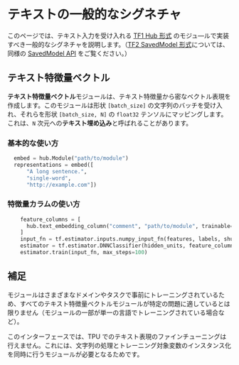<!--* freshness: { owner: 'kempy' reviewed: '2021-03-09' } *-->

# テキストの一般的なシグネチャ

このページでは、テキスト入力を受け入れる  [TF1 Hub 形式](../tf1_hub_module.md) のモジュ―ルで実装すべき一般的なシグネチャを説明します。（[TF2 SavedModel 形式](../tf2_saved_model.md)については、同様の [SavedModel API](../common_saved_model_apis/text.md) をご覧ください。）

## テキスト特徴量ベクトル

**テキスト特徴量ベクトル**モジュールは、テキスト特徴量から密なベクトル表現を作成します。このモジュールは形状 `[batch_size]` の文字列のバッチを受け入れ、それらを形状 `[batch_size, N]` の `float32` テンソルにマッピングします。これは、`N` 次元への**テキスト埋め込み**と呼ばれることがあります。

### 基本的な使い方

```python
  embed = hub.Module("path/to/module")
  representations = embed([
      "A long sentence.",
      "single-word",
      "http://example.com"])
```

### 特徴量カラムの使い方

```python
    feature_columns = [
      hub.text_embedding_column("comment", "path/to/module", trainable=False),
    ]
    input_fn = tf.estimator.inputs.numpy_input_fn(features, labels, shuffle=True)
    estimator = tf.estimator.DNNClassifier(hidden_units, feature_columns)
    estimator.train(input_fn, max_steps=100)
```

## 補足

モジュールはさまざまなドメインやタスクで事前にトレーニングされているため、すべてのテキスト特徴量ベクトルモジュールが特定の問題に適しているとは限りません（モジュールの一部が単一の言語でトレーニングされている場合など）。

このインターフェースでは、TPU でのテキスト表現のファインチューニングは行えません。これには、文字列の処理とトレーニング対象変数のインスタンス化を同時に行うモジュールが必要となるためです。
